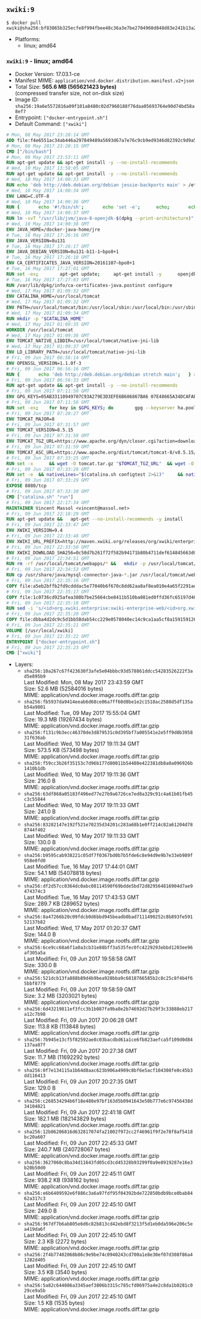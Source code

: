 ## `xwiki:9`

```console
$ docker pull xwiki@sha256:bf83865b325ecfe8f994fbee48c36a3e7be2704960d848d83e241b13a278b1fc
```

-	Platforms:
	-	linux; amd64

### `xwiki:9` - linux; amd64

-	Docker Version: 17.03.1-ce
-	Manifest MIME: `application/vnd.docker.distribution.manifest.v2+json`
-	Total Size: **565.6 MB (565621423 bytes)**  
	(compressed transfer size, not on-disk size)
-	Image ID: `sha256:19a6e5572816a09f101a8480c02d7960188f76daa05693764e90d74bd58a8ef7`
-	Entrypoint: `["docker-entrypoint.sh"]`
-	Default Command: `["xwiki"]`

```dockerfile
# Mon, 08 May 2017 23:28:14 GMT
ADD file:f4e6551ac34ab446a297849489a5693d67a7e76c9cb9ed9346d82392c9d9a5fe in / 
# Mon, 08 May 2017 23:28:15 GMT
CMD ["/bin/bash"]
# Mon, 08 May 2017 23:53:11 GMT
RUN apt-get update && apt-get install -y --no-install-recommends 		ca-certificates 		curl 		wget 	&& rm -rf /var/lib/apt/lists/*
# Wed, 10 May 2017 13:58:05 GMT
RUN apt-get update && apt-get install -y --no-install-recommends 		bzip2 		unzip 		xz-utils 	&& rm -rf /var/lib/apt/lists/*
# Wed, 10 May 2017 14:00:33 GMT
RUN echo 'deb http://deb.debian.org/debian jessie-backports main' > /etc/apt/sources.list.d/jessie-backports.list
# Wed, 10 May 2017 14:00:34 GMT
ENV LANG=C.UTF-8
# Wed, 10 May 2017 14:00:36 GMT
RUN { 		echo '#!/bin/sh'; 		echo 'set -e'; 		echo; 		echo 'dirname "$(dirname "$(readlink -f "$(which javac || which java)")")"'; 	} > /usr/local/bin/docker-java-home 	&& chmod +x /usr/local/bin/docker-java-home
# Wed, 10 May 2017 14:00:37 GMT
RUN ln -svT "/usr/lib/jvm/java-8-openjdk-$(dpkg --print-architecture)" /docker-java-home
# Wed, 10 May 2017 14:00:38 GMT
ENV JAVA_HOME=/docker-java-home/jre
# Tue, 16 May 2017 17:26:16 GMT
ENV JAVA_VERSION=8u131
# Tue, 16 May 2017 17:26:17 GMT
ENV JAVA_DEBIAN_VERSION=8u131-b11-1~bpo8+1
# Tue, 16 May 2017 17:26:18 GMT
ENV CA_CERTIFICATES_JAVA_VERSION=20161107~bpo8+1
# Tue, 16 May 2017 17:27:01 GMT
RUN set -ex; 		apt-get update; 	apt-get install -y 		openjdk-8-jre-headless="$JAVA_DEBIAN_VERSION" 		ca-certificates-java="$CA_CERTIFICATES_JAVA_VERSION" 	; 	rm -rf /var/lib/apt/lists/*; 		[ "$(readlink -f "$JAVA_HOME")" = "$(docker-java-home)" ]; 		update-alternatives --get-selections | awk -v home="$(readlink -f "$JAVA_HOME")" 'index($3, home) == 1 { $2 = "manual"; print | "update-alternatives --set-selections" }'; 	update-alternatives --query java | grep -q 'Status: manual'
# Tue, 16 May 2017 17:27:03 GMT
RUN /var/lib/dpkg/info/ca-certificates-java.postinst configure
# Wed, 17 May 2017 01:09:32 GMT
ENV CATALINA_HOME=/usr/local/tomcat
# Wed, 17 May 2017 01:09:32 GMT
ENV PATH=/usr/local/tomcat/bin:/usr/local/sbin:/usr/local/bin:/usr/sbin:/usr/bin:/sbin:/bin
# Wed, 17 May 2017 01:09:34 GMT
RUN mkdir -p "$CATALINA_HOME"
# Wed, 17 May 2017 01:09:35 GMT
WORKDIR /usr/local/tomcat
# Wed, 17 May 2017 01:09:36 GMT
ENV TOMCAT_NATIVE_LIBDIR=/usr/local/tomcat/native-jni-lib
# Wed, 17 May 2017 01:09:37 GMT
ENV LD_LIBRARY_PATH=/usr/local/tomcat/native-jni-lib
# Fri, 09 Jun 2017 06:56:14 GMT
ENV OPENSSL_VERSION=1.1.0f-3
# Fri, 09 Jun 2017 06:56:16 GMT
RUN { 		echo 'deb http://deb.debian.org/debian stretch main'; 	} > /etc/apt/sources.list.d/stretch.list 	&& { 		echo 'Package: *'; 		echo 'Pin: release n=stretch'; 		echo 'Pin-Priority: -10'; 		echo; 		echo 'Package: openssl libssl*'; 		echo "Pin: version $OPENSSL_VERSION"; 		echo 'Pin-Priority: 990'; 	} > /etc/apt/preferences.d/stretch-openssl
# Fri, 09 Jun 2017 06:56:33 GMT
RUN apt-get update && apt-get install -y --no-install-recommends 		libapr1 		openssl="$OPENSSL_VERSION" 	&& rm -rf /var/lib/apt/lists/*
# Fri, 09 Jun 2017 07:11:50 GMT
ENV GPG_KEYS=05AB33110949707C93A279E3D3EFE6B686867BA6 07E48665A34DCAFAE522E5E6266191C37C037D42 47309207D818FFD8DCD3F83F1931D684307A10A5 541FBE7D8F78B25E055DDEE13C370389288584E7 61B832AC2F1C5A90F0F9B00A1C506407564C17A3 713DA88BE50911535FE716F5208B0AB1D63011C7 79F7026C690BAA50B92CD8B66A3AD3F4F22C4FED 9BA44C2621385CB966EBA586F72C284D731FABEE A27677289986DB50844682F8ACB77FC2E86E29AC A9C5DF4D22E99998D9875A5110C01C5A2F6059E7 DCFD35E0BF8CA7344752DE8B6FB21E8933C60243 F3A04C595DB5B6A5F1ECA43E3B7BBB100D811BBE F7DA48BB64BCB84ECBA7EE6935CD23C10D498E23
# Fri, 09 Jun 2017 07:11:56 GMT
RUN set -ex; 	for key in $GPG_KEYS; do 		gpg --keyserver ha.pool.sks-keyservers.net --recv-keys "$key"; 	done
# Fri, 09 Jun 2017 07:28:27 GMT
ENV TOMCAT_MAJOR=8
# Fri, 09 Jun 2017 07:31:57 GMT
ENV TOMCAT_VERSION=8.5.15
# Fri, 09 Jun 2017 07:31:58 GMT
ENV TOMCAT_TGZ_URL=https://www.apache.org/dyn/closer.cgi?action=download&filename=tomcat/tomcat-8/v8.5.15/bin/apache-tomcat-8.5.15.tar.gz
# Fri, 09 Jun 2017 07:31:59 GMT
ENV TOMCAT_ASC_URL=https://www.apache.org/dist/tomcat/tomcat-8/v8.5.15/bin/apache-tomcat-8.5.15.tar.gz.asc
# Fri, 09 Jun 2017 07:33:25 GMT
RUN set -x 		&& wget -O tomcat.tar.gz "$TOMCAT_TGZ_URL" 	&& wget -O tomcat.tar.gz.asc "$TOMCAT_ASC_URL" 	&& gpg --batch --verify tomcat.tar.gz.asc tomcat.tar.gz 	&& tar -xvf tomcat.tar.gz --strip-components=1 	&& rm bin/*.bat 	&& rm tomcat.tar.gz* 		&& nativeBuildDir="$(mktemp -d)" 	&& tar -xvf bin/tomcat-native.tar.gz -C "$nativeBuildDir" --strip-components=1 	&& nativeBuildDeps=" 		dpkg-dev 		gcc 		libapr1-dev 		libssl-dev 		make 		openjdk-${JAVA_VERSION%%[-~bu]*}-jdk=$JAVA_DEBIAN_VERSION 	" 	&& apt-get update && apt-get install -y --no-install-recommends $nativeBuildDeps && rm -rf /var/lib/apt/lists/* 	&& ( 		export CATALINA_HOME="$PWD" 		&& cd "$nativeBuildDir/native" 		&& gnuArch="$(dpkg-architecture --query DEB_BUILD_GNU_TYPE)" 		&& ./configure 			--build="$gnuArch" 			--libdir="$TOMCAT_NATIVE_LIBDIR" 			--prefix="$CATALINA_HOME" 			--with-apr="$(which apr-1-config)" 			--with-java-home="$(docker-java-home)" 			--with-ssl=yes 		&& make -j$(nproc) 		&& make install 	) 	&& apt-get purge -y --auto-remove $nativeBuildDeps 	&& rm -rf "$nativeBuildDir" 	&& rm bin/tomcat-native.tar.gz
# Fri, 09 Jun 2017 07:33:28 GMT
RUN set -e 	&& nativeLines="$(catalina.sh configtest 2>&1)" 	&& nativeLines="$(echo "$nativeLines" | grep 'Apache Tomcat Native')" 	&& nativeLines="$(echo "$nativeLines" | sort -u)" 	&& if ! echo "$nativeLines" | grep 'INFO: Loaded APR based Apache Tomcat Native library' >&2; then 		echo >&2 "$nativeLines"; 		exit 1; 	fi
# Fri, 09 Jun 2017 07:33:29 GMT
EXPOSE 8080/tcp
# Fri, 09 Jun 2017 07:33:30 GMT
CMD ["catalina.sh" "run"]
# Fri, 09 Jun 2017 22:17:34 GMT
MAINTAINER Vincent Massol <vincent@massol.net>
# Fri, 09 Jun 2017 22:18:29 GMT
RUN apt-get update &&   apt-get --no-install-recommends -y install     curl     libreoffice     unzip     libmysql-java &&   rm -rf /var/lib/apt/lists/*
# Fri, 09 Jun 2017 22:33:47 GMT
ENV XWIKI_VERSION=9.4
# Fri, 09 Jun 2017 22:33:48 GMT
ENV XWIKI_URL_PREFIX=http://maven.xwiki.org/releases/org/xwiki/enterprise/xwiki-enterprise-web/9.4
# Fri, 09 Jun 2017 22:33:50 GMT
ENV XWIKI_DOWNLOAD_SHA256=0c50d7b261f72f582b94171b80b4711def614845663d0633b17c870b8c84d0fb
# Fri, 09 Jun 2017 22:34:51 GMT
RUN rm -rf /usr/local/tomcat/webapps/* &&   mkdir -p /usr/local/tomcat/temp &&   mkdir -p /usr/local/xwiki/data &&   curl -fSL "${XWIKI_URL_PREFIX}/xwiki-enterprise-web-${XWIKI_VERSION}.war" -o xwiki.war &&   echo "$XWIKI_DOWNLOAD_SHA256 xwiki.war" | sha256sum -c - &&   unzip -d /usr/local/tomcat/webapps/ROOT xwiki.war &&   rm -f xwiki.war
# Fri, 09 Jun 2017 22:34:53 GMT
RUN cp /usr/share/java/mysql-connector-java-*.jar /usr/local/tomcat/webapps/ROOT/WEB-INF/lib/
# Fri, 09 Jun 2017 22:35:16 GMT
COPY file:a5eb2bffb2fd9cdddac5e77040b6f670c8dd62aa8af8ea010e4a65f2291ae6ab in /usr/local/tomcat/bin/ 
# Fri, 09 Jun 2017 22:35:17 GMT
COPY file:1c0736cd925afea380b7be25664cbe8411b510ba081ed0ffd36fc65197d467f4 in /usr/local/tomcat/webapps/ROOT/WEB-INF/hibernate.cfg.xml 
# Fri, 09 Jun 2017 22:35:18 GMT
RUN sed -i 's/<id>org.xwiki.enterprise:xwiki-enterprise-web/<id>org.xwiki.enterprise:xwiki-enterprise-docker/'     /usr/local/tomcat/webapps/ROOT/META-INF/extension.xed
# Fri, 09 Jun 2017 22:35:20 GMT
COPY file:dbba4d2dc9c5d1bb58dab54cc229e0578040ec14c9ca1aa5cf8a159159126f7b in /usr/local/bin/docker-entrypoint.sh 
# Fri, 09 Jun 2017 22:35:21 GMT
VOLUME [/usr/local/xwiki]
# Fri, 09 Jun 2017 22:35:22 GMT
ENTRYPOINT ["docker-entrypoint.sh"]
# Fri, 09 Jun 2017 22:35:23 GMT
CMD ["xwiki"]
```

-	Layers:
	-	`sha256:10a267c67f423630f3afe5e04bbbc93d578861ddcc54283526222f3ad5e895b9`  
		Last Modified: Mon, 08 May 2017 23:43:59 GMT  
		Size: 52.6 MB (52584016 bytes)  
		MIME: application/vnd.docker.image.rootfs.diff.tar.gzip
	-	`sha256:fb5937da9414eeab6d68ce06a7ff60d8be1e2c1518ac2588d5df135ab54a9801`  
		Last Modified: Tue, 09 May 2017 15:55:04 GMT  
		Size: 19.3 MB (19267434 bytes)  
		MIME: application/vnd.docker.image.rootfs.diff.tar.gzip
	-	`sha256:f131c9b3ecc46370de3d879531c0d395bf7a005541e2e5ff9d0b395831f636ab`  
		Last Modified: Wed, 10 May 2017 19:11:34 GMT  
		Size: 573.5 KB (573498 bytes)  
		MIME: application/vnd.docker.image.rootfs.diff.tar.gzip
	-	`sha256:f59cc3b26f35153c7d96b177d80011b54480e422381db8a0a096926b1410b1db`  
		Last Modified: Wed, 10 May 2017 19:11:36 GMT  
		Size: 216.0 B  
		MIME: application/vnd.docker.image.rootfs.diff.tar.gzip
	-	`sha256:63df868a05183f496ed77e27b9a6726ce7ed8a329c91c4a61b01fb45c3c55844`  
		Last Modified: Wed, 10 May 2017 19:11:33 GMT  
		Size: 241.0 B  
		MIME: application/vnd.docker.image.rootfs.diff.tar.gzip
	-	`sha256:83282147e192f521e70235d34201c283a68b1e0ff214c82a61204d788744f402`  
		Last Modified: Wed, 10 May 2017 19:11:33 GMT  
		Size: 130.0 B  
		MIME: application/vnd.docker.image.rootfs.diff.tar.gzip
	-	`sha256:b9595cab938221c05df7f0367bd0b7b5fde6c8e94d9e9b7e33eb989f958e0fd0`  
		Last Modified: Tue, 16 May 2017 17:44:01 GMT  
		Size: 54.1 MB (54078818 bytes)  
		MIME: application/vnd.docker.image.rootfs.diff.tar.gzip
	-	`sha256:df2d57cc0364dc0abc08114590f69bdde5bd72d829564816904d7ae9474374c3`  
		Last Modified: Tue, 16 May 2017 17:43:53 GMT  
		Size: 289.7 KB (289652 bytes)  
		MIME: application/vnd.docker.image.rootfs.diff.tar.gzip
	-	`sha256:8a47266b20c09fdcb0d6bbd945beadb0bad7111490252c8b893fe59152137b82`  
		Last Modified: Wed, 17 May 2017 01:20:37 GMT  
		Size: 144.0 B  
		MIME: application/vnd.docker.image.rootfs.diff.tar.gzip
	-	`sha256:6ce9cc68a6f1a0a3cb31e88bff3a535fec0fc4229293ebbd1203ee96af305a5a`  
		Last Modified: Fri, 09 Jun 2017 19:58:58 GMT  
		Size: 330.0 B  
		MIME: application/vnd.docker.image.rootfs.diff.tar.gzip
	-	`sha256:521dcb13fa888b89d4b9bea928bba9c6818766585b2c8c25c8f4b4f65bbf8779`  
		Last Modified: Fri, 09 Jun 2017 19:58:59 GMT  
		Size: 3.2 MB (3203021 bytes)  
		MIME: application/vnd.docker.image.rootfs.diff.tar.gzip
	-	`sha256:6d43219811ef3fcc3b1b087fa9ba8e2b74692d27b29f3c33888eb217a12c7b98`  
		Last Modified: Fri, 09 Jun 2017 20:06:28 GMT  
		Size: 113.8 KB (113848 bytes)  
		MIME: application/vnd.docker.image.rootfs.diff.tar.gzip
	-	`sha256:7b945e13cf5f82592ae8c03bacdbd61a1ce6fb823aefca5f109d0d84137aa87f`  
		Last Modified: Fri, 09 Jun 2017 20:27:38 GMT  
		Size: 11.7 MB (11692292 bytes)  
		MIME: application/vnd.docker.image.rootfs.diff.tar.gzip
	-	`sha256:0f7e134115a1b64d8aac623b906a4909c8bf6e5acf104308fe0c45b3dd116413`  
		Last Modified: Fri, 09 Jun 2017 20:27:35 GMT  
		Size: 129.0 B  
		MIME: application/vnd.docker.image.rootfs.diff.tar.gzip
	-	`sha256:c268534294b6f18e480e97bf163d5b0941643e50b777e6c97456438d34104821`  
		Last Modified: Fri, 09 Jun 2017 22:41:18 GMT  
		Size: 182.1 MB (182143829 bytes)  
		MIME: application/vnd.docker.image.rootfs.diff.tar.gzip
	-	`sha256:12b06206816d632817074fa21002f972cc2f46961f9f2e78f8af5418bc20a607`  
		Last Modified: Fri, 09 Jun 2017 22:45:33 GMT  
		Size: 240.7 MB (240728067 bytes)  
		MIME: application/vnd.docker.image.rootfs.diff.tar.gzip
	-	`sha256:3627060c8ba34d11643fd05cd3cd45328b93299f0a9e8919287e16e3b20b50d0`  
		Last Modified: Fri, 09 Jun 2017 22:45:11 GMT  
		Size: 938.2 KB (938162 bytes)  
		MIME: application/vnd.docker.image.rootfs.diff.tar.gzip
	-	`sha256:e6b6409592e6f886c3a6a97fdf95f04392bde722850bdb9bce0bab8462a317c3`  
		Last Modified: Fri, 09 Jun 2017 22:45:10 GMT  
		Size: 249.0 B  
		MIME: application/vnd.docker.image.rootfs.diff.tar.gzip
	-	`sha256:967df7b6ab805e6d6c82b813cd42ebd8f3213f5d1eb0da596e206c5ea419da6f`  
		Last Modified: Fri, 09 Jun 2017 22:45:10 GMT  
		Size: 2.3 KB (2272 bytes)  
		MIME: application/vnd.docker.image.rootfs.diff.tar.gzip
	-	`sha256:2f4b77402068b86c9e9be74c0940243cd700a1e8e30ef07d308f86a41282d405`  
		Last Modified: Fri, 09 Jun 2017 22:45:10 GMT  
		Size: 3.5 KB (3540 bytes)  
		MIME: application/vnd.docker.image.rootfs.diff.tar.gzip
	-	`sha256:5a82c644086a3345aef3806b3315c785cfd06975a4e2c8da1b0281c029ce9a5b`  
		Last Modified: Fri, 09 Jun 2017 22:45:10 GMT  
		Size: 1.5 KB (1535 bytes)  
		MIME: application/vnd.docker.image.rootfs.diff.tar.gzip
